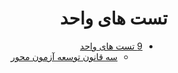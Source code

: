 <div dir='rtl'>

# تست های واحد
<div dir='rtl'>

* [9 تست های واحد](9_Unit_Tests.md)
  * [سه قانون توسعه آزمون محور](9_Unit_Tests.md#%D8%B3%D9%87+%D9%82%D8%A7%D9%86%D9%88%D9%86+%D8%AA%D9%88%D8%B3%D8%B9%D9%87+%D8%A2%D8%B2%D9%85%D9%88%D9%86+%D9%85%D8%AD%D9%88%D8%B1)

  
</div>
